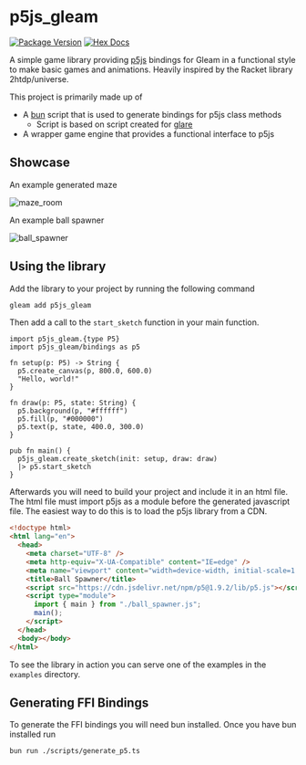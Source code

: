 # p5js_gleam

[![Package Version](https://img.shields.io/hexpm/v/p5js_gleam)](https://hex.pm/packages/p5js_gleam)
[![Hex Docs](https://img.shields.io/badge/hex-docs-ffaff3)](https://hexdocs.pm/p5js_gleam/)

A simple game library providing [p5js](https://p5js.org/) bindings for Gleam in a functional style to make basic games and animations. Heavily inspired by the Racket library 2htdp/universe.

This project is primarily made up of

- A [bun](https://bun.sh/) script that is used to generate bindings for p5js class methods
  - Script is based on script created for [glare](https://github.com/Enderchief/glare/tree/master/scripts)
- A wrapper game engine that provides a functional interface to p5js

## Showcase

An example generated maze

![maze_room](https://github.com/Acepie/p5js_gleam/assets/5996838/e7e21eb0-dad2-486d-99bb-40f4c088e272)

An example ball spawner

![ball_spawner](https://github.com/Acepie/p5js_gleam/assets/5996838/4869513b-095a-4244-8fc6-6f63738e4c97)

## Using the library

Add the library to your project by running the following command

```bash
gleam add p5js_gleam
```

Then add a call to the `start_sketch` function in your main function.

```gleam
import p5js_gleam.{type P5}
import p5js_gleam/bindings as p5

fn setup(p: P5) -> String {
  p5.create_canvas(p, 800.0, 600.0)
  "Hello, world!"
}

fn draw(p: P5, state: String) {
  p5.background(p, "#ffffff")
  p5.fill(p, "#000000")
  p5.text(p, state, 400.0, 300.0)
}

pub fn main() {
  p5js_gleam.create_sketch(init: setup, draw: draw)
  |> p5.start_sketch
}
```

Afterwards you will need to build your project and include it in an html file. The html file must import p5js as a module before the generated javascript file. The easiest way to do this is to load the p5js library from a CDN.

```html
<!doctype html>
<html lang="en">
  <head>
    <meta charset="UTF-8" />
    <meta http-equiv="X-UA-Compatible" content="IE=edge" />
    <meta name="viewport" content="width=device-width, initial-scale=1.0" />
    <title>Ball Spawner</title>
    <script src="https://cdn.jsdelivr.net/npm/p5@1.9.2/lib/p5.js"></script>
    <script type="module">
      import { main } from "./ball_spawner.js";
      main();
    </script>
  </head>
  <body></body>
</html>
```

To see the library in action you can serve one of the examples in the `examples` directory.

## Generating FFI Bindings

To generate the FFI bindings you will need bun installed. Once you have bun installed run

```bash
bun run ./scripts/generate_p5.ts
```
